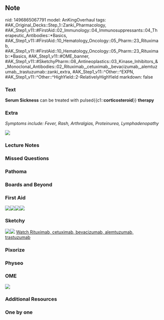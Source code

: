 ## Note
nid: 1496865067791
model: AnKingOverhaul
tags: #AK_Original_Decks::Step_1::Zanki_Pharmacology, #AK_Step1_v11::#FirstAid::02_Immunology::04_Immunosuppressants::04_Therapeutic_Antibodies::*Basics, #AK_Step1_v11::#FirstAid::10_Hematology_Oncology::05_Pharm::23_Rituximab, #AK_Step1_v11::#FirstAid::10_Hematology_Oncology::05_Pharm::23_Rituximab::*Basics, #AK_Step1_v11::#OME_banner, #AK_Step1_v11::#SketchyPharm::08_Antineoplastics::03_Kinase_Inhibitors_&_Monoclonal_Antibodies::02_Rituximab,_cetuximab,_bevacizumab,_alemtuzumab,_trastuzumab::zanki_extra, #AK_Step1_v11::^Other::^EXPN, #AK_Step1_v11::^Other::^HighYield::2-RelativelyHighYield
markdown: false

### Text
<div>
  <div>
    <b>Serum Sickness</b> can be treated with
    pulsed{{c1::<b>corticosteroid</b>}} <b>therapy</b>
  </div>
</div>

### Extra
<i>Symptoms include: Fever, Rash, Arthralgias, Proteinurea,
Lymphadenopathy</i>
<div>
  <i><img src="paste-16131897163777.jpg" class="resizer"></i>
</div>

### Lecture Notes


### Missed Questions


### Pathoma


### Boards and Beyond


### First Aid
<img src="paste-34286723923971.jpg"><img src=
"paste-34359738368003.jpg"><img src=
"paste-34398393073667.jpg"><img src="paste-34540126994435.jpg">

### Sketchy
<img src="paste-390537081257985.jpg"><img src=
"paste-87d74ac95a67d78e1a0443bd770c17f44240fcf8.png"> <a href=
"https://dashboard.sketchy.com/study/medical/courses/medical-pharmacology/units/medical-pharmacology-antineoplastics/videos/medical-pharmacology-antineoplastics-kinase-inhibitors-and-monoclonal-antibodies-rituximab-cetuximab-bevacizumab-alemtuzumab-trastuzumab?utm_source=anki&utm_medium=partnership&utm_campaign=february_update&utm_content=medical">
Watch Rituximab, cetuximab, bevacizumab, alemtuzumab,
trastuzumab</a>

### Pixorize


### Physeo


### OME
<div class="ome-widget">
  <a href="https://onlinemeded.org?ref=anki"><img src=
  "_OME_AnkiFlashcards_General_3.png"></a>
</div>

### Additional Resources


### One by one

